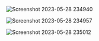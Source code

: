 ![Screenshot 2023-05-28 234940](https://github.com/4gayev1/InventoryManagement_WebForm/assets/74317863/451b208b-1472-4ce8-9d24-6c1ebc72c048)


![Screenshot 2023-05-28 234957](https://github.com/4gayev1/InventoryManagement_WebForm/assets/74317863/4bd00592-0a3b-49fd-b0ad-63969b8aad1d)


![Screenshot 2023-05-28 235012](https://github.com/4gayev1/InventoryManagement_WebForm/assets/74317863/cff51152-4cb5-4f01-93e2-9ebff19d6bd8)
